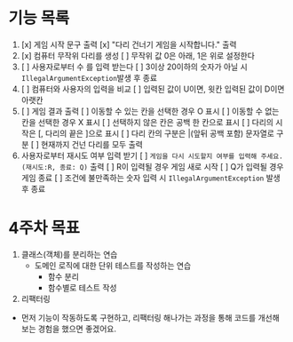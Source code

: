 
# 기능 목록
1) [x] 게임 시작 문구 출력
   [x] "다리 건너기 게임을 시작합니다." 출력
2) [x] 컴퓨터 무작위 다리를 생성
   [ ] 무작위 값 0은 아래, 1은 위로 설정한다
3) [ ] 사용자로부터 수 를 입력 받는다
   [ ] 3이상 20이하의 숫자가 아닐 시 ```IllegalArgumentException```발생 후 종료
4) [ ] 컴퓨터와 사용자의 입력을 비교
   [ ] 입력된 값이 U이면, 윗칸  입력된 값이 D이면 아랫칸
5) [ ]  게임 결과 출력
   [ ] 이동할 수 있는 칸을 선택한 경우 O 표시
   [ ] 이동할 수 없는 칸을 선택한 경우 X 표시
   [ ] 선택하지 않은 칸은 공백 한 칸으로 표시
   [ ] 다리의 시작은 [, 다리의 끝은 ]으로 표시
   [ ] 다리 칸의 구분은 |(앞뒤 공백 포함) 문자열로 구분
   [ ] 현재까지 건넌 다리를 모두 출력
6) 사용자로부터 재시도 여부 입력 받기
   [ ] ```게임을 다시 시도할지 여부를 입력해 주세요.(재시도:R, 종료: Q)``` 출력
   [ ] R이 입력될 경우 게임 새로 시작
   [ ] Q가 입력될 경우 게임 종료
   [ ] 조건에 불만족하는 숫자 입력 시 ```IllegalArgumentException``` 발생 후 종료

# 4주차 목표
1. 클래스(객체)를 분리하는 연습
    - 도메인 로직에 대한 단위 테스트를 작성하는 연습
        - 함수 분리
        - 함수별로 테스트 작성
2. 리팩터링

- 먼저 기능이 작동하도록 구현하고, 리팩터링 해나가는 과정을 통해 코드를 개선해 보는 경험을 했으면 좋겠어요.